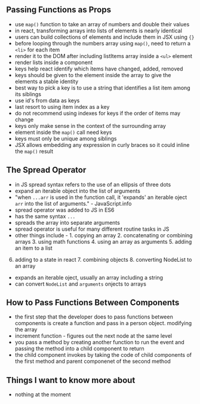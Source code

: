 ## Passing Functions as Props
- use `map()` function to take an array of numbers and double their values
- in react, transforming arrays into lists of elements is nearly identical
- users can build collections of elements and include them in JSX using `{}`
- before looping through the numbers array using `map()`, need to return a `<li>` for each item
- render it to the DOM after including listItems array inside a `<ul>` element
- render lists inside a component
- keys help react identify which items have changed, added, removed
- keys should be given to the element inside the array to give the elements a stable identity
- best way to pick a key is to use a string that identifies a list item among its siblings
- use id's from data as keys
- last resort to using item index as a key 
- do not recommend using indexes for keys if the order of items may change
- keys only make sense in the context of the surrounding array
- element inside the `map()` call need keys
- keys must only be unique among siblings
- JSX allows embedding any expression in curly braces so it could inline the `map()` result

## The Spread Operator
- in JS spread syntax refers to the use of an ellipsis of three dots
- expand an iterable object into the list of arguments
- "when `...arr` is used in the function call, it 'expands' an iterable oject `arr` into the list of arguments." - JavaScript.info
- spread operator was added to JS in ES6 
- has the same syntax `...`
- spreads the array into separate arguments
- spread operator is useful for many different routine tasks in JS
- other things include - 1. copying an array 2. concatenating or combining arrays 3. using math functions 4. using an array as arguments 5. adding an item to a list
6. adding to a state in react 7. combining objects 8. converting NodeList to an array
- expands an iterable oject, usually an array including a string
- can convert `NodeList` and `arguments` onjects to arrays

## How to Pass Functions Between Components
- the first step that the developer does to pass functions between components is create a function and pass in a person object. modifying the array
- increment function - figures out the next node at the same level
- you pass a method by creating another function to run the event and passing the method into a child component to return
- the child component invokes by taking the code of child components of the first method and parent componenet of the second method

## Things I want to know more about
- nothing at the moment 
